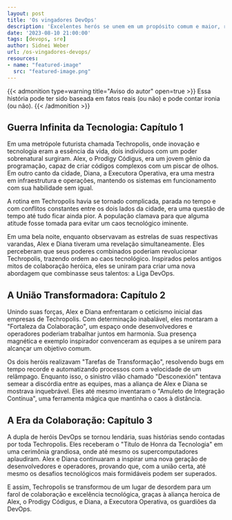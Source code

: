 ```yaml
---
layout: post
title: 'Os vingadores DevOps'
description: 'Excelentes herós se unem em um propósito comum e maior, resolver os conflitos do mundo da tecnologia'
date: '2023-08-10 21:00:00'
tags: [devops, sre]
author: Sidnei Weber
url: /os-vingadores-devops/
resources:
- name: "featured-image"
  src: "featured-image.png"
---
```

<!--more-->

{{< admonition type=warning title="Aviso do autor" open=true >}}
Essa história pode ter sido baseada em fatos reais (ou não) e pode contar ironia (ou não).
{{< /admonition >}}


## Guerra Infinita da Tecnologia: Capítulo 1

Em uma metrópole futurista chamada Techropolis, onde inovação e tecnologia eram a essência da vida, dois indivíduos com um poder sobrenatural surgiram. Alex, o Prodigy Códigus, era um jovem gênio da programação, capaz de criar códigos complexos com um piscar de olhos. Em outro canto da cidade, Diana, a Executora Operativa, era uma mestra em infraestrutura e operações, mantendo os sistemas em funcionamento com sua habilidade sem igual.

A rotina em Techropolis havia se tornado complicada, parada no tempo e com conflitos constantes entre os dois lados da cidade, era uma questão de tempo até tudo ficar ainda pior. A população clamava para que alguma atitude fosse tomada para evitar um caos tecnológico iminente.

Em uma bela noite, enquanto observavam as estrelas de suas respectivas varandas, Alex e Diana tiveram uma revelação simultaneamente. Eles perceberam que seus poderes combinados poderiam revolucionar Techropolis, trazendo ordem ao caos tecnológico. Inspirados pelos antigos mitos de colaboração heróica, eles se uniram para criar uma nova abordagem que combinasse seus talentos: a Liga DevOps.

## A União Transformadora: Capítulo 2

Unindo suas forças, Alex e Diana enfrentaram o ceticismo inicial das empresas de Techropolis. Com determinação inabalável, eles montaram a "Fortaleza da Colaboração", um espaço onde desenvolvedores e operadores poderiam trabalhar juntos em harmonia. Sua presença magnética e exemplo inspirador convenceram as equipes a se unirem para alcançar um objetivo comum.

Os dois heróis realizavam "Tarefas de Transformação", resolvendo bugs em tempo recorde e automatizando processos com a velocidade de um relâmpago. Enquanto isso, o sinistro vilão chamado "Desconexión" tentava semear a discórdia entre as equipes, mas a aliança de Alex e Diana se mostrava inquebrável. Eles até mesmo inventaram o "Amuleto de Integração Contínua", uma ferramenta mágica que mantinha o caos à distância.

## A Era da Colaboração: Capítulo 3

A dupla de heróis DevOps se tornou lendária, suas histórias sendo contadas por toda Techropolis. Eles receberam o "Título de Honra da Tecnologia" em uma cerimônia grandiosa, onde até mesmo os supercomputadores aplaudiram. Alex e Diana continuaram a inspirar uma nova geração de desenvolvedores e operadores, provando que, com a união certa, até mesmo os desafios tecnológicos mais formidáveis podem ser superados.

E assim, Techropolis se transformou de um lugar de desordem para um farol de colaboração e excelência tecnológica, graças à aliança heroica de Alex, o Prodigy Códigus, e Diana, a Executora Operativa, os guardiões da DevOps.
